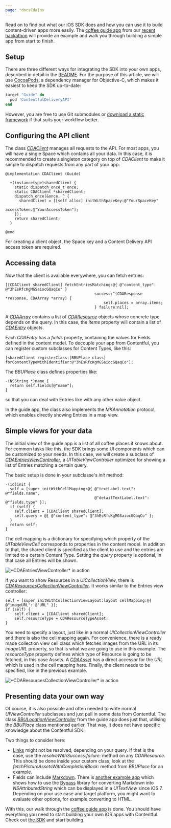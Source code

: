 ```yaml
---
page: :docsCdaIos
---
```


Read on to find out what our iOS SDK does and how you can use it to build content-driven apps more easily. The [coffee guide app][1] from our [recent hackathon][19] will provide an example and walk you through building a simple app from start to finish.

## Setup

There are three different ways for integrating the SDK into your own apps, described in detail in the [README][2]. For the purpose of this article, we will use [CocoaPods][8], a dependency manager for Objective-C, which makes it easiest to keep the SDK up-to-date:

~~~ ruby
target "Guide" do
  pod 'ContentfulDeliveryAPI'
end
~~~

However, you are free to use Git submodules or [download a static framework][18] if that suits your workflow better.

## Configuring the API client

The class [*CDAClient*][3] manages all requests to the API. For most apps, you will have a single Space which contains all your data. In this case, it is recommended to create a singleton category on top of *CDAClient* to make it simple to dispatch requests from any part of your app:

~~~ objc
@implementation CDAClient (Guide)

  +(instancetype)sharedClient {
    static dispatch_once_t once;
    static CDAClient *sharedClient;
    dispatch_once(&once, ^ {
      sharedClient = [[self alloc] initWithSpaceKey:@"YourSpaceKey"
                                        accessToken:@"YourAccessToken"];
    });
    return sharedClient;
  }

@end
~~~

For creating a client object, the Space key and a Content Delivery API access token are required.

## Accessing data

Now that the client is available everywhere, you can fetch entries:

~~~ objc
[[CDAClient sharedClient] fetchEntriesMatching:@{ @"content_type": @"3hEsRfcKgMGSaiocGQaqCo" }
                                       success:^(CDAResponse *response, CDAArray *array) {
                                           self.places = array.items;
                                       } failure:nil];
~~~

A [*CDAArray*][5] contains a list of [*CDAResource*][6] objects whose concrete type depends on the query. In this case, the *items* property will contain a list of [*CDAEntry*][7] objects.

Each *CDAEntry* has a *fields* property, containing the values for Fields defined in the content model. To decouple your app from Contentful, you can register custom subclasses for Content Types, like this:

~~~ objc
[sharedClient registerClass:[BBUPlace class] forContentTypeWithIdentifier:@"3hEsRfcKgMGSaiocGQaqCo"];
~~~

The *BBUPlace* class defines properties like:

~~~ objc
-(NSString *)name {
  return self.fields[@"name"];
}
~~~

so that you can deal with Entries like with any other value object.

In the guide app, the class also implements the *MKAnnotation* protocol, which enables directly showing Entries in a map view.

## Simple views for your data

The initial view of the guide app is a list of all coffee places it knows about. For common tasks like this, the SDK brings some UI components which can be customized to your needs. In this case, we will create a subclass of [*CDAEntriesViewController*][4], a *UITableViewController* optimized for showing a list of Entries matching a certain query.

The basic setup is done in your subclasse's *init* method:

~~~ objc
-(id)init {
  self = [super initWithCellMapping:@{ @"textLabel.text": @"fields.name",
                                       @"detailTextLabel.text": @"fields.type" }];
  if (self) {
    self.client = [CDAClient sharedClient];
    self.query = @{ @"content_type": @"3hEsRfcKgMGSaiocGQaqCo" };
  }
  return self;
}
~~~

The cell mapping is a dictionary for specifying which property of the *UITableViewCell* corresponds to properties in the content model. In addition to that, the shared client is specified as the client to use and the entries are limited to a certain Content Type. Setting the *query* property is optional, in that case all Entries will be shown.

<img alt="*CDAEntriesViewController* in action" style="width: initial; display: block;
  margin: 0 auto;" src="https://github.com/contentful/guide-app-ios/raw/master/Screenshots/menu.png" />

If you want to show Resources in a *UICollectionView*, there is [*CDAResourcesCollectionViewController*][9]. It works similar to the Entries view controller:

~~~ objc
self = [super initWithCollectionViewLayout:layout cellMapping:@{ @"imageURL": @"URL" }];
if (self) {
    self.client = [CDAClient sharedClient];
    self.resourceType = CDAResourceTypeAsset;
}
~~~

You need to specify a layout, just like in a normal *UICollectionViewController* and there is also the cell mapping again. For convenience, there is a ready made collection view cell class which fetches images from the URL in its *imageURL* property, so that is what we are going to use in this example. The *resourceType* property defines which type of Resource is going to be fetched, in this case Assets. A [*CDAAsset*][10] has a direct accessor for the *URL* which is used in the cell mapping here. Finally, the client needs to be specified, like in the previous example.

<img alt="*CDAResourcesCollectionViewController* in action" style="width: initial; display: block;
  margin: 0 auto;" src="https://github.com/contentful/guide-app-ios/raw/master/Screenshots/pictures.png" />

## Presenting data your own way

Of course, it is also possible and often needed to write normal *UIViewController* subclasses and just pull in some data from Contentful. The class [*BBULocationViewController*][11] from the guide app does just that, utilising the *BBUPlace* class mentioned earlier. That way, it does not have specific knowledge about the Contentful SDK.

Two things to consider here:

* [Links][12] might not be resolved, depending on your query. If that is the case, use the *resolveWithSuccess:failure:* method on any *CDAResource*. This should be done inside your custom class, look at the *fetchPictureAssetsWithCompletionBlock:* method from *BBUPlace* for an example.
* Fields can include [Markdown][14]. There is [another example app][15] which shows how to use the [Bypass][16] library for converting Markdown into *NSAttributedString* which can be displayed in a *UITextView* since iOS 7. Depending on your use case and target platform, you might want to evaluate other options, for example converting to HTML.

With this, our walk through the [coffee guide app][1] is done. You should have everything you need to start building your own iOS apps with Contentful. Check out [the SDK][17] and start building.

[1]: https://github.com/contentful-labs/guide-app-ios/
[2]: https://github.com/contentful/contentful.objc/blob/master/README.md
[3]: http://cocoadocs.org/docsets/ContentfulDeliveryAPI/1.7.4/Classes/CDAClient.html
[4]: http://cocoadocs.org/docsets/ContentfulDeliveryAPI/1.7.4/Classes/CDAEntriesViewController.html
[5]: http://cocoadocs.org/docsets/ContentfulDeliveryAPI/1.7.4/Classes/CDAArray.html
[6]: http://cocoadocs.org/docsets/ContentfulDeliveryAPI/1.7.4/Classes/CDAResource.html
[7]: http://cocoadocs.org/docsets/ContentfulDeliveryAPI/1.7.4/Classes/CDAEntry.html
[8]: https://cocoapods.org/
[9]: http://cocoadocs.org/docsets/ContentfulDeliveryAPI/1.7.4/Classes/CDAResourcesCollectionViewController.html
[10]: http://cocoadocs.org/docsets/ContentfulDeliveryAPI/1.7.4/Classes/CDAAsset.html
[11]: https://github.com/contentful-labs/guide-app-ios/blob/master/Code/BBULocationViewController.m
[12]: /developers/docs/concepts/links/
[14]: /blog/2014/02/28/here-be-bold-headlines/
[15]: https://github.com/contentful-labs/contentful-qa-app
[16]: http://uncodin.github.io/bypass/
[17]: https://github.com/contentful/contentful.objc/
[18]: http://static.contentful.com/downloads/iOS/ContentfulDeliveryAPI-1.7.4.zip
[19]: /blog/2014/03/26/contentful-hackathon/
